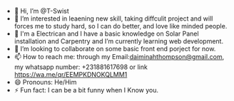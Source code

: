 - 👋 Hi, I’m @T-Swist
- 👀 I’m interested in leaening new skill, taking diffculit project and will forces me to study hard, so I can do better, and love like minded people.
- 🌱 I'm a Electrican and  I have a basic knowledge on Solar Panel installation and Carpentry and I’m currently learning web development.
- 💞️ I’m looking to collaborate on some basic front end porject for now. 
- 📫 How to reach me: through my Email:daiminahthompson@gmail.com, my whatsapp number: +231881617698 or link https://wa.me/qr/EEMPKDNOKQLMM1
- 😄 Pronouns: He/Him
- ⚡ Fun fact: I can be a bit funny when I Know you.


<!---
T-Swist/T-Swist is a ✨ special ✨ repository because its `README.md` (this file) appears on your GitHub profile.
You can click the Preview link to take a look at your changes.
--->
